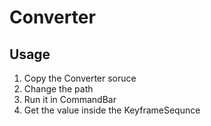 # Converter

## Usage

1. Copy the Converter soruce
2. Change the path
3. Run it in CommandBar
4. Get the value inside the KeyframeSequnce
